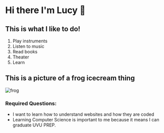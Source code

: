 # Hi there I'm Lucy 👋
## This is what I like to do! 
1. Play instruments
2. Listen to music
3. Read books
4. Theater
5. Learn
## This is a picture of a frog icecream thing 
![frog](https://www.goodhumor.com/content/dam/unilever/heart/global/digital_and_online/fat_frog-45268390-png.png)
### Required Questions:
- I want to learn how to understand websites and how they are coded
- Learning Computer Science is important to me because it means I can graduate UVU PREP.
